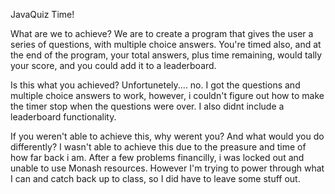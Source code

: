 JavaQuiz Time!

What are we to achieve?
We are to create a program that gives the user a series of questions, with multiple choice answers. You're timed also, and at the end of the program, your total answers, plus time remaining, would tally your score, and you could add it to a leaderboard. 

Is this what you achieved?
Unfortunetely.... no. I got the questions and multiple choice answers to work, however, i couldn't figure out how to make the timer stop when the questions were over. I also didnt include a leaderboard functionality. 

If you weren't able to achieve this, why werent you? And what would you do differently?
I wasn't able to achieve this due to the preasure and time of how far back i am. After a few problems financilly, i was locked out and unable to use Monash resources. However I'm trying to power through what I can and catch back up to class, so I did have to leave some stuff out.